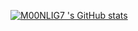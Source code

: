 [![M00NLIG7
's GitHub stats](https://github-readme-stats.vercel.app/api?username=M00NLIG7
)](https://github.com/anuraghazra/github-readme-stats)

